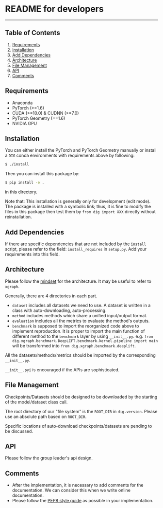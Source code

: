 # README for developers

---
## Table of Contents
1. [Requirements](#requirements)
1. [Installation](#installation)
1. [Add Dependencies](#add-dependencies)
1. [Architecture](#architecture)
1. [File Management](#file-management)
1. [API](#api)
1. [Comments](#comments)

## Requirements

* Anaconda
* PyTorch (>=1.6)
* CUDA (>=10.0) & CUDNN (>=7.0)
* PyTorch Geometry (==1.6)
* NVIDIA GPU


## Installation

You can either install the PyTorch and PyTorch Geometry manually or 
install a `DIG` conda environments with requirements above by following:
```bash
$ ./install
```

Then you can install this package by:
```bash
$ pip install -e .
```
in this directory.

Note that: This installation is generally only for development (edit mode). The package is installed
with a symbolic link; thus, it is fine to modify the files in this package then test 
them by `from dig import XXX` directly without reinstallation.

## Add Dependencies

If there are specific dependencies that are not included by the `install` script,
please refer to the field: `install_requires` in `setup.py`. Add your requirements
into this field.

## Architecture

Please follow the [mindset](https://mm.tt/1846452931?t=Q6eSYablxF) for the architecture. 
It may be useful to refer to `xgraph`.

Generally, there are 4 directories in each part.
* `dataset` includes all datasets we need to use. A dataset is written in a class with 
  auto-downloading, auto-processing.
* `method` includes methods which share a unified input/output format.
* `evaluation` includes all the metrics to evaluate the method's outputs.
* `benchmark` is supposed to import the reorganized code above to implement reproduction.
It is proper to import the main function of different method to the `benchmark` layer by using
  `__init__.py`. e.g.
  `from dig.xgraph.benchmark.DeepLIFT.benchmark.kernel.pipeline import main` will be transformed
  into `from dig.xgraph.benchmark.deeplift`.

All the datasets/methods/metrics should be imported by the corresponding `__init__.py`.

`__init__.pyi` is encouraged if the APIs are sophisticated.

## File Management

Checkpoints/Datasets should be designed to be downloaded by the starting of the 
model/dataset class call.

The root directory of our "file system" is the `ROOT_DIR` in `dig.version`. Please
use an absolute path based on `ROOT_DIR`.

Specific locations of auto-download checkpoints/datasets are pending to be discussed.

## API

Please follow the group leader's api design.

## Comments

* After the implementation, it is necessary to add comments for the documentation. We can consider this when we write online documentation.
* Please follow the [PEP8 style guide](https://www.python.org/dev/peps/pep-0008/) as possible in your implementation.

